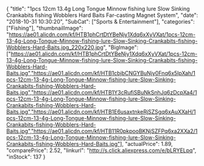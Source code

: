 {
	"title": "1pcs 12cm 13.4g Long Tongue Minnow fishing lure Slow Sinking Crankabits fishing Wobblers Hard Baits Far-casting Magnet System",
	"date": "2018-10-31 10:30:20",
	"SubCat": ["Sports & Entertainment"],
	"categories": ["Fishing"],
	"thumbnailImage": "https://ae01.alicdn.com/kf/HTB1phCrtDtYBeNjy1Xdq6xXyVXat/1pcs-12cm-13-4g-Long-Tongue-Minnow-fishing-lure-Slow-Sinking-Crankabits-fishing-Wobblers-Hard-Baits.jpg_220x220.jpg",
	"BigImage": ["https://ae01.alicdn.com/kf/HTB1phCrtDtYBeNjy1Xdq6xXyVXat/1pcs-12cm-13-4g-Long-Tongue-Minnow-fishing-lure-Slow-Sinking-Crankabits-fishing-Wobblers-Hard-Baits.jpg","https://ae01.alicdn.com/kf/HTB1cbjbCNGYBuNjy0Fnq6x5lpXah/1pcs-12cm-13-4g-Long-Tongue-Minnow-fishing-lure-Slow-Sinking-Crankabits-fishing-Wobblers-Hard-Baits.jpg","https://ae01.alicdn.com/kf/HTB1Y3cRufiSBuNkSnhJq6zDcpXa4/1pcs-12cm-13-4g-Long-Tongue-Minnow-fishing-lure-Slow-Sinking-Crankabits-fishing-Wobblers-Hard-Baits.jpg","https://ae01.alicdn.com/kf/HTB1E6usaxtnkeRjSZSgq6xAuXXaH/1pcs-12cm-13-4g-Long-Tongue-Minnow-fishing-lure-Slow-Sinking-Crankabits-fishing-Wobblers-Hard-Baits.jpg","https://ae01.alicdn.com/kf/HTB11R0pkpooBKNjSZFPq6xa2XXa2/1pcs-12cm-13-4g-Long-Tongue-Minnow-fishing-lure-Slow-Sinking-Crankabits-fishing-Wobblers-Hard-Baits.jpg"],
	"actualPrice": 1.89,
	"comparePrice": 2.52,
	"linkurl": "http://s.click.aliexpress.com/e/bLRYELpq",
	"inStock": 137
}
